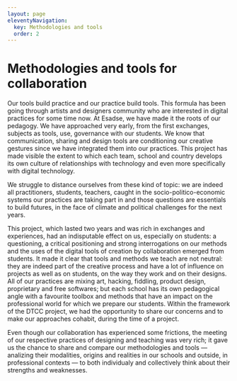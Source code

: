 ```yaml
---
layout: page
eleventyNavigation:
  key: Methodologies and tools
  order: 2
---
```


# Methodologies and tools for collaboration

Our tools build practice and our practice build tools. This formula has been going through artists and designers community who are interested in digital practices for some time now. At Esadse, we have made it the roots of our pedagogy. We have approached very early, from the first exchanges, subjects as tools, use, governance with our students. We know that communication, sharing and design tools are conditioning our creative gestures since we have integrated them into our practices. This project has made visible the extent to which each team, school and country develops its own culture of relationships with technology and even more specifically with digital technology.

We struggle to distance ourselves from these kind of topic: we are indeed all practitioners, students, teachers, caught in the socio-politico-economic systems our practices are taking part in and those questions are essentials to build futures, in the face of climate and political challenges for the next years.

This project, which lasted two years and was rich in exchanges and experiences, had an indisputable effect on us, especially on students: a questioning, a critical positioning and strong interrogations on our methods and the uses of the digital tools of creation by collaboration emerged from students. It made it clear that tools and methods we teach are not neutral: they are indeed part of the creative process and have a lot of influence on projects as well as on students, on the way they work and on their designs. All of our practices are mixing art, hacking, fiddling, product design, proprietary and free softwares; but each school has its own pedagogical angle with a favourite toolbox and methods that have an impact on the professional world for which we prepare our students. Within the framework of the DTCC project, we had the opportunity to share our concerns and to make our approaches cohabit, during the time of a project.

Even though our collaboration has experienced some frictions, the meeting of our respective practices of designing and teaching was very rich; it gave us the chance to share and compare our methodologies and tools — analizing their modalities, origins and realities in our schools and outside, in professional contexts — to both individualy and collectively think about their strengths and weaknesses.
